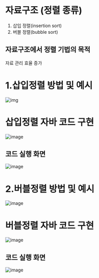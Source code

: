 # 자료구조 (정렬 종류)
1. 삽입 정렬(insertion sort)
2. 버블 정렬(bubble sort)
## 자료구조에서 정렬 기법의 목적
자료 관리 효율 증가

# 1.삽입정렬 방법 및 예시
![img](https://user-images.githubusercontent.com/114748934/223014207-f9b61046-fc5e-4097-b474-b56405815a89.gif)
# 삽입정렬 자바 코드 구현
![image](https://user-images.githubusercontent.com/114748934/223294605-02a64e16-e60f-406a-8de3-0e1dc6ab9b6d.png)
## 코드 실행 화면
![image](https://user-images.githubusercontent.com/114748934/223293571-f8019976-d811-4153-9ecd-180377779071.png)

# 2.버블정렬 방법 및 예시
![image](https://velog.velcdn.com/images%2Fgillog%2Fpost%2F9f3ab7d6-54a3-468f-b892-84710575cfe7%2Fbubble-sort-001.gif)
# 버블정렬 자바 코드 구현
![image](https://user-images.githubusercontent.com/114748934/223325045-456d293c-8061-4a50-9563-ea75d1114b76.png)
## 코드 실행 화면
![image](https://user-images.githubusercontent.com/114748934/223326790-6e9b9bad-a54f-4df3-8e75-7ce0adcfed84.png)

